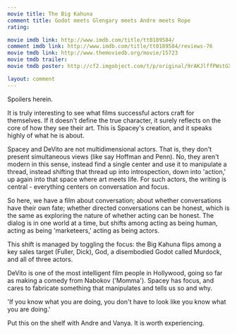```yaml
---
movie title: The Big Kahuna
comment title: Godot meets Glengary meets Andre meets Rope
rating: 

movie imdb link: http://www.imdb.com/title/tt0189584/
comment imdb link: http://www.imdb.com/title/tt0189584/reviews-76
movie tmdb link: http://www.themoviedb.org/movie/15723
movie tmdb trailer: 
movie tmdb poster: http://cf2.imgobject.com/t/p/original/9rAKJlffPWstGXL2HYOmoboaFBF.jpg

layout: comment
---
```


Spoilers herein.

It is truly interesting to see what films successful actors craft for themselves. If it doesn't define the true character, it surely reflects on the core of how they see their art. This is Spacey's creation, and it speaks highly of what he is about.

Spacey and DeVito are not multidimensional actors. That is, they don't present simultaneous views (like say Hoffman and Penn). No, they aren't modern in this sense, instead find a single center and use it to manipulate a thread, instead shifting that thread up into introspection, down into 'action,' up again into that space where art meets life. For such actors, the writing is central - everything centers on conversation and focus.

So here, we have a film about conversation; about whether conversations have their own fate; whether directed conversations can be honest, which is the same as exploring the nature of whether acting can be honest. The dialog is in one world at a time, but shifts among acting as being human, acting as being 'marketeers,' acting as being actors.

This shift is managed by toggling the focus: the Big Kahuna flips among a key sales target (Fuller, Dick), God, a disembodied Godot called Murdock, and all of three actors.

DeVito is one of the most intelligent film people in Hollywood, going so far as making a comedy from Nabokov ('Momma'). Spacey has focus, and cares to fabricate something that manipulates and tells us so and why.

'If you know what you are doing, you don't have to look like you know what you are doing.'

Put this on the shelf with Andre and Vanya. It is worth experiencing.